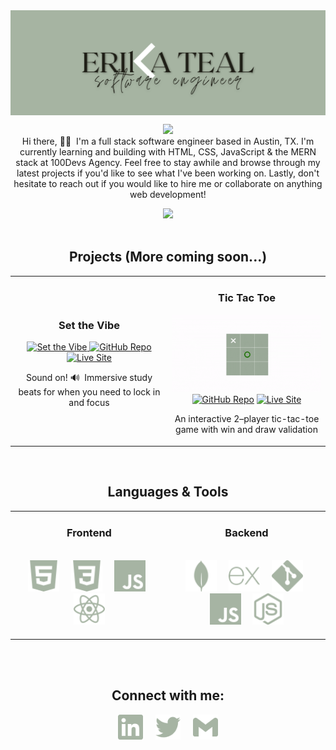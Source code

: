 <!-- HEADER -->
<img align="center" src="https://github.com/erikateal/READMEAssets/blob/main/headers/logo.png" alt="Erika Teal - Software Engineer Header"/>

<p align="center">
    <img src="https://readme-typing-svg.herokuapp.com?size=35&duration=5500&color=a6b4a2&vCenter=true&center=true&width=460&lines=software+engineer;learning+enthusiast;boba+tea+connoisseur">
<br>
Hi there, 👋🏽&nbsp I'm a full stack software engineer based in Austin, TX. I'm currently learning and building with HTML, CSS, JavaScript & the MERN stack at 100Devs Agency. Feel free to stay awhile and browse through my latest projects if you'd like to see what I've been working on. Lastly, don't hesitate to reach out if you would like to hire me or collaborate on anything web development! 
</p>

<div align="center">
  <img src="https://github-readme-streak-stats.herokuapp.com/?user=erikateal&hide_border=true&currStreakNum=a6b4a2&ring=ffffff&background=12160F&sideLabels=ffffff&sideNums=ffffff&fire=ffffff&currStreakLabel=a6b4a2&dates=959595">
</div>
</br>

<!-- PROJECTS -->
<!-- <h2 align="center" color="white">Projects (Coming Soon...)</h2>
<p align="center"> -->
<!-- 	<a href="#" target="_blank" rel="noreferrer"><img src="https://img.shields.io/badge/%20-Repo-lightgrey?style=for-the-badge&logo=GitHub" alt="GitHub Repo" height ="25px"></a> 
	<a href="#" target="_blank" rel="noreferrer"><img src="https://img.shields.io/badge/%20-Live%20Site-a6b4a2?style=for-the-badge&logo" alt="Live Site" height="25px"></a>
</p> -->

<h2 align="center" color="white">Projects (More coming soon...)</h2>
<div align="center">
  <table>
      <tr>
        <td width="50%">
          <h3 align="center">Set the Vibe</h3>
          <p align="center">
            <a href="https://github.com/erikateal/setthevibe" target="_blank" rel="noreferrer"> <img src="https://github.com/erikateal/READMEAssets/blob/main/projectFiles/setthevibe.gif" alt="Set the Vibe"/> </a>
            <span> <a href="https://github.com/erikateal/setthevibe" target="_blank" rel="noreferrer"><img src="https://img.shields.io/badge/%20-Repo-lightgrey?style=for-the-badge&logo=GitHub" alt="GitHub Repo" height ="25px"></a> 
	<a href="https://setthevibe.netlify.app/" target="_blank" rel="noreferrer"><img src="https://img.shields.io/badge/%20-Live%20Site-a6b4a2?style=for-the-badge&logo" alt="Live Site" height="25px"></a></span>
            <p align="center">
              Sound on! 🔊&nbsp Immersive study beats for when you need to lock in and focus 
            </p>
          </p>
        </td>
        <td width="50%">
          <h3 align="center">Tic Tac Toe</h3>
          <p align="center">
            <a href="https://github.com/erikateal/tictactoe" target="_blank" rel="noreferrer"> <img src="https://github.com/erikateal/READMEAssets/blob/main/projectFiles/tictactoe.gif" alt="Tic Tac Toe"/> </a>
            <span> <a href="https://github.com/erikateal/tictactoe" target="_blank" rel="noreferrer"><img src="https://img.shields.io/badge/%20-Repo-lightgrey?style=for-the-badge&logo=GitHub" alt="GitHub Repo" height ="25px"></a> 
	<a href="https://tictactoe3inarow.netlify.app/" target="_blank" rel="noreferrer"><img src="https://img.shields.io/badge/%20-Live%20Site-a6b4a2?style=for-the-badge&logo" alt="Live Site" height="25px"></a> </span>
            <p align="center">
              An interactive 2–player tic-tac-toe game with win and draw validation
            </p>
          </p>
        </td>
      </tr>
<!--       <tr>
        <td width="50%">
          <h3 align="center">Marvel Cinematic Universe</h3>
          <p align="center">
            <a href="https://github.com/bytesbybianca/mcu-carousel" target="_blank" rel="noreferrer"> <img src="https://github.com/bytesbybianca/readme-assets/blob/main/profile-images/mcu-v2.gif?raw=true" alt="project example"/> </a>
            <span> <a href="https://github.com/bytesbybianca/mcu-carousel" target="_blank" rel="noreferrer""><img src="https://img.shields.io/badge/-repo-efefef?style=flat-square&logo=github&logoColor=9A5BD7" alt="button to repository" height ="25px"></a> <a href="https://allmcu.netlify.app/" target="_blank" rel="noreferrer"><img src="https://img.shields.io/badge/-live%20site-9A5BD7?style=flat-square" alt="button to live site" height="25px"></a></span>
            <p align="center">
              View a countdown to the next MCU release, then choose an MCU movie to view more details.
            </p>
          </p>
        </td>
        <td width="50%">
          <h3 align="center">The Good Place Quotes</h3>
          <p align="center">
            <a href="https://github.com/bytesbybianca/good-place-quotes" target="_blank" rel="noreferrer"> <img src="https://github.com/bytesbybianca/readme-assets/blob/main/profile-images/good-place.gif?raw=true" alt="project example"/> </a>
            <span> <a href="https://github.com/bytesbybianca/good-place-quotes" target="_blank" rel="noreferrer""><img src="https://img.shields.io/badge/-repo-efefef?style=flat-square&logo=github&logoColor=9A5BD7" alt="button to repository" height ="25px"></a> <a href="https://thegoodplace.netlify.app/" target="_blank" rel="noreferrer"><img src="https://img.shields.io/badge/-live%20site-9A5BD7?style=flat-square" alt="button to live site" height="25px"></a> </span>
            <p align="center">
              View quotes from your favorite character from The Good Place (or click the random button!).
            </p>
          </p>
        </td>
      </tr> -->
  </table>
</div>	
</br>

<!-- LANGUAGES/TOOLS -->
<h2 align="center" color="white">Languages & Tools</h2>
<div align="center">
<table>
	<tr>
		<td valign="top" width="45%">
			<h3 align="center" color="white">Frontend</h3>
			<br>
			<div align="center" >
            	&nbsp
		<img src="https://github.com/erikateal/READMEAssets/blob/main/icons/html5.svg" alt="HTML5" height="50" />
		&nbsp&nbsp&nbsp
                <img src="https://github.com/erikateal/READMEAssets/blob/main/icons/css3.svg" alt="CSS3" height="50" />
		&nbsp&nbsp&nbsp
                <img src="https://github.com/erikateal/READMEAssets/blob/main/icons/javascript.svg" alt="JavaScript" height="50" />
		&nbsp&nbsp&nbsp
                <img src="https://github.com/erikateal/READMEAssets/blob/main/icons/react.svg" alt="React" height="50" />
			</div>
			</td>
		<td valign="top" width="45%">
			<h3 align="center" color="white">Backend</h3>
			<br>
            <div align="center">
			&nbsp
		<img  src="https://github.com/erikateal/READMEAssets/blob/main/icons/mongodb.svg" alt="MongoDB" height="50" />
                &nbsp&nbsp&nbsp
                <img  src="https://github.com/erikateal/READMEAssets/blob/main/icons/express.svg" alt="Express" height="50" />
		&nbsp&nbsp&nbsp
                <img  src="https://github.com/erikateal/READMEAssets/blob/main/icons/git.svg" alt="Git" height="50" />
		&nbsp&nbsp&nbsp
                <img src="https://github.com/erikateal/READMEAssets/blob/main/icons/javascript.svg" alt="JavaScript" height="50" />
		&nbsp&nbsp&nbsp
                <img  src="https://github.com/erikateal/READMEAssets/blob/main/icons/nodedotjs.svg" alt="Node.js" height="50" />
				<br>
				<br>	
			</div>
		</td>
	</tr>
</table>
</div>
</br>
</br>

<!-- CONTACT -->
<h2 align="center">Connect with me:</h2>
<p align="center">
    <a href="https://linkedin.com/in/erika-teal" target="blank"><img align="center" src="https://github.com/erikateal/READMEAssets/blob/main/icons/linkedin.svg" alt="LinkedIn: www.linkedin.com/in/erika-teal" height="40" /></a>
	                &nbsp&nbsp&nbsp
    <a href="https://twitter.com/erikateal_" target="blank"><img align="center" src="https://github.com/erikateal/READMEAssets/blob/main/icons/twitter.svg" alt="Twitter: www.twitter.com/erikateal_" height="40" /></a>
	                &nbsp&nbsp&nbsp
    <a href="mailto:erikatealdev@gmail.com"><img align="center" src="https://github.com/erikateal/READMEAssets/blob/main/icons/gmail.svg" alt="email: erikatealdev@gmail.com" height="40" /></a>
	
</p>
</br>
